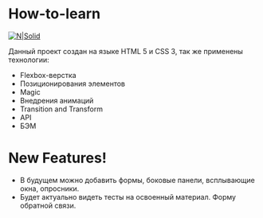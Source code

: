 # How-to-learn

[![N|Solid](https://nomads.perito-burrito.com/assets/images/logo-yandex-praktikum38c227d355d97a77bc1572b93271d3b7.svg)](https://praktikum.yandex.ru/)


Данный проект создан на языке HTML 5 и CSS 3, так же применены технологии: 

  - Flexbox-верстка
  - Позиционирования элементов
  - Magic
  - Внедрения анимаций
  - Transition and Transform
  - API
  - БЭМ

# New Features!

  - В будущем можно добавить формы, боковые панели, всплывающие окна, опросники.
  - Будет актуально видеть тесты на освоенный материал. Форму обратной связи.
 